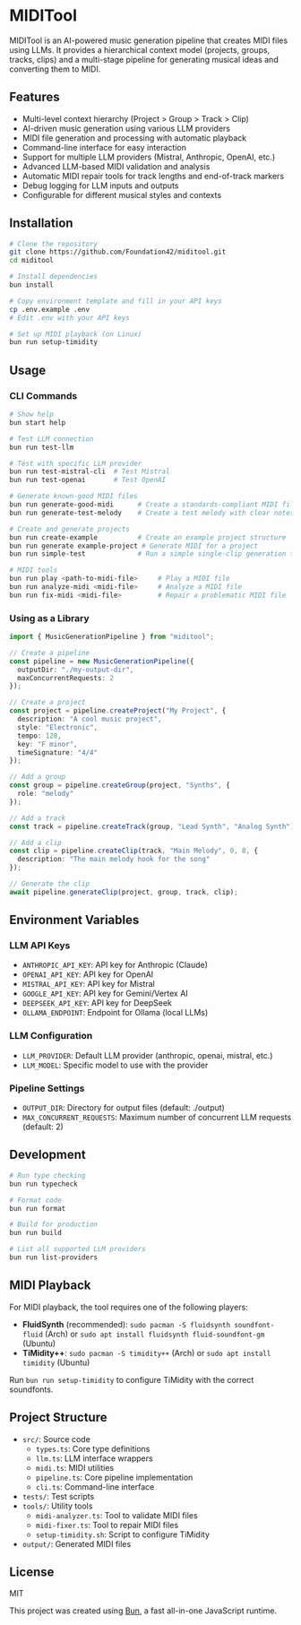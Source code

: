 # MIDITool

MIDITool is an AI-powered music generation pipeline that creates MIDI files using LLMs. It provides a hierarchical context model (projects, groups, tracks, clips) and a multi-stage pipeline for generating musical ideas and converting them to MIDI.

## Features

- Multi-level context hierarchy (Project > Group > Track > Clip)
- AI-driven music generation using various LLM providers
- MIDI file generation and processing with automatic playback
- Command-line interface for easy interaction
- Support for multiple LLM providers (Mistral, Anthropic, OpenAI, etc.)
- Advanced LLM-based MIDI validation and analysis
- Automatic MIDI repair tools for track lengths and end-of-track markers
- Debug logging for LLM inputs and outputs
- Configurable for different musical styles and contexts

## Installation

```bash
# Clone the repository
git clone https://github.com/Foundation42/miditool.git
cd miditool

# Install dependencies
bun install

# Copy environment template and fill in your API keys
cp .env.example .env
# Edit .env with your API keys

# Set up MIDI playback (on Linux)
bun run setup-timidity
```

## Usage

### CLI Commands

```bash
# Show help
bun start help

# Test LLM connection
bun run test-llm

# Test with specific LLM provider
bun run test-mistral-cli  # Test Mistral
bun run test-openai       # Test OpenAI

# Generate known-good MIDI files
bun run generate-good-midi      # Create a standards-compliant MIDI file
bun run generate-test-melody    # Create a test melody with clear notes

# Create and generate projects
bun run create-example          # Create an example project structure
bun run generate example-project # Generate MIDI for a project
bun run simple-test             # Run a simple single-clip generation test

# MIDI tools
bun run play <path-to-midi-file>     # Play a MIDI file
bun run analyze-midi <midi-file>     # Analyze a MIDI file
bun run fix-midi <midi-file>         # Repair a problematic MIDI file
```

### Using as a Library

```typescript
import { MusicGenerationPipeline } from "miditool";

// Create a pipeline
const pipeline = new MusicGenerationPipeline({
  outputDir: "./my-output-dir",
  maxConcurrentRequests: 2
});

// Create a project
const project = pipeline.createProject("My Project", {
  description: "A cool music project",
  style: "Electronic",
  tempo: 128,
  key: "F minor",
  timeSignature: "4/4"
});

// Add a group
const group = pipeline.createGroup(project, "Synths", {
  role: "melody"
});

// Add a track
const track = pipeline.createTrack(group, "Lead Synth", "Analog Synth");

// Add a clip
const clip = pipeline.createClip(track, "Main Melody", 0, 8, {
  description: "The main melody hook for the song"
});

// Generate the clip
await pipeline.generateClip(project, group, track, clip);
```

## Environment Variables

### LLM API Keys
- `ANTHROPIC_API_KEY`: API key for Anthropic (Claude)
- `OPENAI_API_KEY`: API key for OpenAI
- `MISTRAL_API_KEY`: API key for Mistral
- `GOOGLE_API_KEY`: API key for Gemini/Vertex AI
- `DEEPSEEK_API_KEY`: API key for DeepSeek
- `OLLAMA_ENDPOINT`: Endpoint for Ollama (local LLMs)

### LLM Configuration
- `LLM_PROVIDER`: Default LLM provider (anthropic, openai, mistral, etc.)
- `LLM_MODEL`: Specific model to use with the provider

### Pipeline Settings
- `OUTPUT_DIR`: Directory for output files (default: ./output)
- `MAX_CONCURRENT_REQUESTS`: Maximum number of concurrent LLM requests (default: 2)

## Development

```bash
# Run type checking
bun run typecheck

# Format code
bun run format

# Build for production
bun run build

# List all supported LLM providers
bun run list-providers
```

## MIDI Playback

For MIDI playback, the tool requires one of the following players:

- **FluidSynth** (recommended): `sudo pacman -S fluidsynth soundfont-fluid` (Arch) or `sudo apt install fluidsynth fluid-soundfont-gm` (Ubuntu)
- **TiMidity++**: `sudo pacman -S timidity++` (Arch) or `sudo apt install timidity` (Ubuntu) 

Run `bun run setup-timidity` to configure TiMidity with the correct soundfonts.

## Project Structure

- `src/`: Source code
  - `types.ts`: Core type definitions
  - `llm.ts`: LLM interface wrappers
  - `midi.ts`: MIDI utilities
  - `pipeline.ts`: Core pipeline implementation
  - `cli.ts`: Command-line interface
- `tests/`: Test scripts
- `tools/`: Utility tools
  - `midi-analyzer.ts`: Tool to validate MIDI files
  - `midi-fixer.ts`: Tool to repair MIDI files
  - `setup-timidity.sh`: Script to configure TiMidity
- `output/`: Generated MIDI files

## License

MIT

This project was created using [Bun](https://bun.sh), a fast all-in-one JavaScript runtime.

